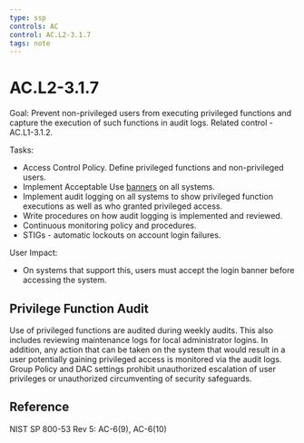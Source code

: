 ```yaml
---
type: ssp
controls: AC
control: AC.L2-3.1.7
tags: note
---
```


# AC.L2-3.1.7

Goal: Prevent non-privileged users from executing privileged functions and capture the execution of such functions in audit logs. Related control - AC.L1-3.1.2.

Tasks:

- Access Control Policy. Define privileged functions and non-privileged users.
- Implement Acceptable Use [banners](../banners.md) on all systems.
- Implement audit logging on all systems to show privileged function executions as well as who granted privileged access.
- Write procedures on how audit logging is implemented and reviewed.
- Continuous monitoring policy and procedures.
- STIGs - automatic lockouts on account login failures.

User Impact:

- On systems that support this, users must accept the login banner before accessing the system.

## Privilege Function Audit

Use of privileged functions are audited during weekly audits. This also includes reviewing maintenance logs for local administrator logins. In addition, any action that can be taken on the system that would result in a user potentially gaining privileged access is monitored via the audit logs. Group Policy and DAC settings prohibit unauthorized escalation of user privileges or unauthorized circumventing of security safeguards.

## Reference

NIST SP 800-53 Rev 5: AC-6(9), AC-6(10)